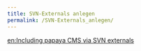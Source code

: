 ```yaml
---
title: SVN-Externals anlegen
permalink: /SVN-Externals_anlegen/
---
```


[en:Including papaya CMS via SVN externals](/en:Including_papaya_CMS_via_SVN_externals )